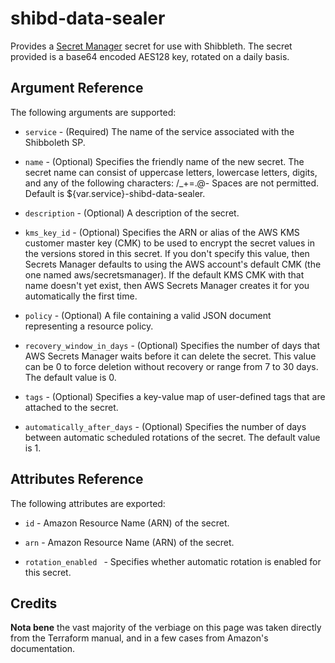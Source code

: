# shibd-data-sealer

Provides a [Secret Manager](https://aws.amazon.com/secrets-manager/)
secret for use with Shibbleth. The secret provided is a base64 encoded
AES128 key, rotated on a daily basis.

Argument Reference
-----------------

The following arguments are supported:

* `service` - (Required) The name of the service associated with
the Shibboleth SP.

* `name` - (Optional) Specifies the friendly name of the new secret.
The secret name can consist of uppercase letters, lowercase letters,
digits, and any of the following characters: /_+=.@- Spaces are not
permitted. Default is ${var.service}-shibd-data-sealer.

* `description` - (Optional) A description of the secret.

* `kms_key_id` - (Optional) Specifies the ARN or alias of the AWS
KMS customer master key (CMK) to be used to encrypt the secret
values in the versions stored in this secret. If you don't specify
this value, then Secrets Manager defaults to using the AWS account's
default CMK (the one named aws/secretsmanager). If the default KMS
CMK with that name doesn't yet exist, then AWS Secrets Manager
creates it for you automatically the first time.

* `policy` - (Optional) A file containing a valid JSON document
representing a resource policy.

* `recovery_window_in_days` - (Optional) Specifies the number of
days that AWS Secrets Manager waits before it can delete the secret.
This value can be 0 to force deletion without recovery or range
from 7 to 30 days. The default value is 0.

* `tags` - (Optional) Specifies a key-value map of user-defined
tags that are attached to the secret.

* `automatically_after_days` - (Optional) Specifies the number of
days between automatic scheduled rotations of the secret. The default
value is 1.

 
Attributes Reference
--------------------

The following attributes are exported:

* `id` - Amazon Resource Name (ARN) of the secret.

* `arn` - Amazon Resource Name (ARN) of the secret.

* `rotation_enabled ` - Specifies whether automatic rotation is
enabled for this secret.

Credits
--------------------

**Nota bene** the vast majority of the verbiage on this page was
taken directly from the Terraform manual, and in a few cases from
Amazon's documentation.
